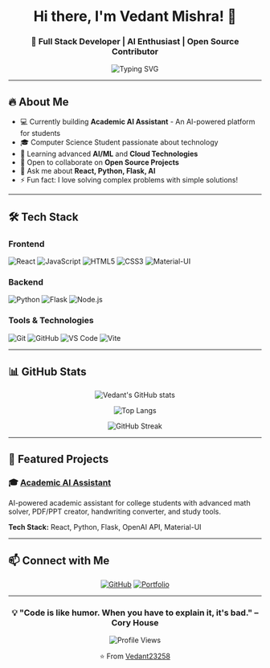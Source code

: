 <div align="center">

# Hi there, I'm Vedant Mishra! 👋

### 🚀 Full Stack Developer | AI Enthusiast | Open Source Contributor

<img src="https://readme-typing-svg.herokuapp.com?font=Fira+Code&pause=1000&color=2E97F7&center=true&vCenter=true&width=435&lines=Building+Innovative+Solutions;React+%7C+Python+%7C+Flask;Passionate+About+AI+%26+ML;Always+Learning+New+Tech" alt="Typing SVG" />

</div>

---

## 🔥 About Me

- 💻 Currently building **Academic AI Assistant** - An AI-powered platform for students
- 🎓 Computer Science Student passionate about technology
- 🌱 Learning advanced **AI/ML** and **Cloud Technologies**
- 👯 Open to collaborate on **Open Source Projects**
- 💬 Ask me about **React, Python, Flask, AI**
- ⚡ Fun fact: I love solving complex problems with simple solutions!

---

## 🛠️ Tech Stack

### Frontend
![React](https://img.shields.io/badge/-React-61DAFB?style=flat-square&logo=react&logoColor=black)
![JavaScript](https://img.shields.io/badge/-JavaScript-F7DF1E?style=flat-square&logo=javascript&logoColor=black)
![HTML5](https://img.shields.io/badge/-HTML5-E34F26?style=flat-square&logo=html5&logoColor=white)
![CSS3](https://img.shields.io/badge/-CSS3-1572B6?style=flat-square&logo=css3)
![Material-UI](https://img.shields.io/badge/-Material_UI-007FFF?style=flat-square&logo=mui&logoColor=white)

### Backend
![Python](https://img.shields.io/badge/-Python-3776AB?style=flat-square&logo=python&logoColor=white)
![Flask](https://img.shields.io/badge/-Flask-000000?style=flat-square&logo=flask)
![Node.js](https://img.shields.io/badge/-Node.js-339933?style=flat-square&logo=node.js&logoColor=white)

### Tools & Technologies
![Git](https://img.shields.io/badge/-Git-F05032?style=flat-square&logo=git&logoColor=white)
![GitHub](https://img.shields.io/badge/-GitHub-181717?style=flat-square&logo=github)
![VS Code](https://img.shields.io/badge/-VS_Code-007ACC?style=flat-square&logo=visual-studio-code)
![Vite](https://img.shields.io/badge/-Vite-646CFF?style=flat-square&logo=vite&logoColor=white)

---

## 📊 GitHub Stats

<div align="center">

![Vedant's GitHub stats](https://github-readme-stats.vercel.app/api?username=Vedant23258&show_icons=true&theme=tokyonight)

![Top Langs](https://github-readme-stats.vercel.app/api/top-langs/?username=Vedant23258&layout=compact&theme=tokyonight)

![GitHub Streak](https://github-readme-streak-stats.herokuapp.com/?user=Vedant23258&theme=tokyonight)

</div>

---

## 🚀 Featured Projects

### 🎓 [Academic AI Assistant](https://github.com/Vedant23258/academic-ai-assistant)
AI-powered academic assistant for college students with advanced math solver, PDF/PPT creator, handwriting converter, and study tools.

**Tech Stack:** React, Python, Flask, OpenAI API, Material-UI

---

## 📫 Connect with Me

<div align="center">

[![GitHub](https://img.shields.io/badge/GitHub-Vedant23258-181717?style=for-the-badge&logo=github)](https://github.com/Vedant23258)
[![Portfolio](https://img.shields.io/badge/Portfolio-Visit-4285F4?style=for-the-badge&logo=google-chrome&logoColor=white)](https://github.com/Vedant23258/academic-ai-assistant)

</div>

---

<div align="center">

### 💡 "Code is like humor. When you have to explain it, it's bad." – Cory House

![Profile Views](https://komarev.com/ghpvc/?username=Vedant23258&color=blueviolet&style=flat-square)

⭐️ From [Vedant23258](https://github.com/Vedant23258)

</div>
